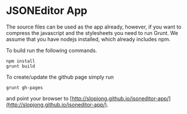 JSONEditor App
==============

The source files can be used as the app already, however, if you want to compress the javascript and the stylesheets you need to run Grunt. We assume that you have nodejs installed, which already includes npm.

To build run the following commands.

```
npm install
grunt build
```

To create/update the github page simply run

```
grunt gh-pages
```

and point your browser to [http://slopjong.github.io/jsoneditor-app/](http://slopjong.github.io/jsoneditor-app/).